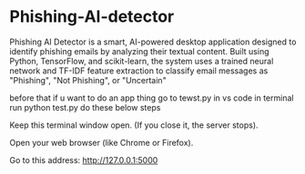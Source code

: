 # Phishing-AI-detector
Phishing AI Detector is a smart, AI-powered desktop application designed to identify phishing emails by analyzing their textual content. Built using Python, TensorFlow, and scikit-learn, the system uses a trained neural network and TF-IDF feature extraction to classify email messages as "Phishing", "Not Phishing", or "Uncertain"


before that if u want to do an app thing go to tewst.py in vs code in terminal run python test.py do these below steps

Keep this terminal window open. (If you close it, the server stops).

Open your web browser (like Chrome or Firefox).

Go to this address: http://127.0.0.1:5000
